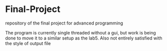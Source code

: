 # Final-Project
repository of the final project for advanced programming

The program is currently single threaded without a gui, but work is being done to move it to a similar setup as the lab5.
Also not entirely satisfied with the style of output file
